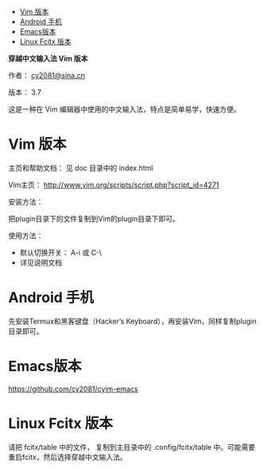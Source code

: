 - [Vim 版本](#sec-1)
- [Android 手机](#sec-2)
- [Emacs版本](#sec-3)
- [Linux Fcitx 版本](#sec-4)

**穿越中文输入法 Vim 版本**

作者： cy2081@sina.cn

版本： 3.7

这是一种在 Vim 编辑器中使用的中文输入法，特点是简单易学，快速方便。

# Vim 版本<a id="sec-1"></a>

主页和帮助文档： 见 doc 目录中的 index.html

Vim主页： <http://www.vim.org/scripts/script.php?script_id=4271>

安装方法：

把plugin目录下的文件复制到Vim的plugin目录下即可。

使用方法：

-   默认切换开关： A-i 或 C-\\
-   详见说明文档

# Android 手机<a id="sec-2"></a>

先安装Termux和黑客键盘（Hacker’s Keyboard），再安装Vim，同样复制plugin目录即可。

# Emacs版本<a id="sec-3"></a>

<https://github.com/cy2081/cyim-emacs>

# Linux Fcitx 版本<a id="sec-4"></a>

请把 fcitx/table 中的文件， 复制到主目录中的 .config/fcitx/table 中。可能需要重启fcitx，然后选择穿越中文输入法。
